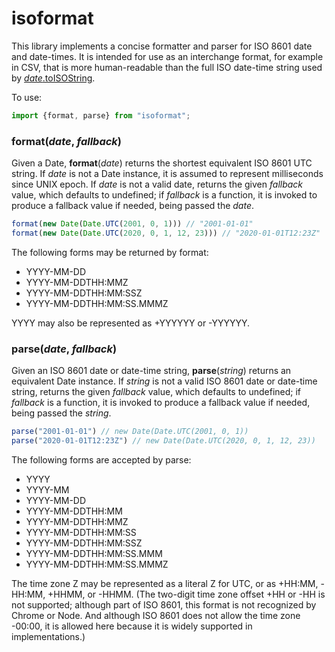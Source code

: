 # isoformat

This library implements a concise formatter and parser for ISO 8601 date and date-times. It is intended for use as an interchange format, for example in CSV, that is more human-readable than the full ISO date-time string used by [*date*.toISOString](https://developer.mozilla.org/en-US/docs/Web/JavaScript/Reference/Global_Objects/Date/toISOString).

To use:

```js
import {format, parse} from "isoformat";
```

### format(*date*, *fallback*)

Given a Date, **format**(*date*) returns the shortest equivalent ISO 8601 UTC string. If *date* is not a Date instance, it is assumed to represent milliseconds since UNIX epoch. If *date* is not a valid date, returns the given *fallback* value, which defaults to undefined; if *fallback* is a function, it is invoked to produce a fallback value if needed, being passed the *date*.

```js
format(new Date(Date.UTC(2001, 0, 1))) // "2001-01-01"
format(new Date(Date.UTC(2020, 0, 1, 12, 23))) // "2020-01-01T12:23Z"
```

The following forms may be returned by format:

* YYYY-MM-DD
* YYYY-MM-DDTHH:MMZ
* YYYY-MM-DDTHH:MM:SSZ
* YYYY-MM-DDTHH:MM:SS.MMMZ

YYYY may also be represented as +YYYYYY or -YYYYYY.

### parse(*date*, *fallback*)

Given an ISO 8601 date or date-time string, **parse**(*string*) returns an equivalent Date instance. If *string* is not a valid ISO 8601 date or date-time string, returns the given *fallback* value, which defaults to undefined; if *fallback* is a function, it is invoked to produce a fallback value if needed, being passed the *string*.

```js
parse("2001-01-01") // new Date(Date.UTC(2001, 0, 1))
parse("2020-01-01T12:23Z") // new Date(Date.UTC(2020, 0, 1, 12, 23))
```

The following forms are accepted by parse:

* YYYY
* YYYY-MM
* YYYY-MM-DD
* YYYY-MM-DDTHH:MM
* YYYY-MM-DDTHH:MMZ
* YYYY-MM-DDTHH:MM:SS
* YYYY-MM-DDTHH:MM:SSZ
* YYYY-MM-DDTHH:MM:SS.MMM
* YYYY-MM-DDTHH:MM:SS.MMMZ

The time zone Z may be represented as a literal Z for UTC, or as +HH:MM, -HH:MM, +HHMM, or -HHMM. (The two-digit time zone offset +HH or -HH is not supported; although part of ISO 8601, this format is not recognized by Chrome or Node. And although ISO 8601 does not allow the time zone -00:00, it is allowed here because it is widely supported in implementations.)
